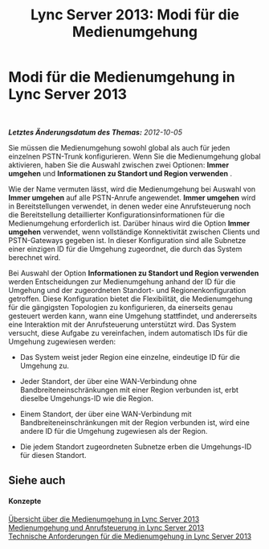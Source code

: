 ﻿---
title: 'Lync Server 2013: Modi für die Medienumgehung'
TOCTitle: Modi für die Medienumgehung
ms:assetid: 38c06c81-7e45-4423-9e00-7fbfa4befe46
ms:mtpsurl: https://technet.microsoft.com/de-de/library/Gg425862(v=OCS.15)
ms:contentKeyID: 49293696
ms.date: 05/19/2016
mtps_version: v=OCS.15
ms.translationtype: HT
---

# Modi für die Medienumgehung in Lync Server 2013

 

_**Letztes Änderungsdatum des Themas:** 2012-10-05_

Sie müssen die Medienumgehung sowohl global als auch für jeden einzelnen PSTN-Trunk konfigurieren. Wenn Sie die Medienumgehung global aktivieren, haben Sie die Auswahl zwischen zwei Optionen: **Immer umgehen** und **Informationen zu Standort und Region verwenden** .

Wie der Name vermuten lässt, wird die Medienumgehung bei Auswahl von **Immer umgehen** auf alle PSTN-Anrufe angewendet. **Immer umgehen** wird in Bereitstellungen verwendet, in denen weder eine Anrufsteuerung noch die Bereitstellung detaillierter Konfigurationsinformationen für die Medienumgehung erforderlich ist. Darüber hinaus wird die Option **Immer umgehen** verwendet, wenn vollständige Konnektivität zwischen Clients und PSTN-Gateways gegeben ist. In dieser Konfiguration sind alle Subnetze einer einzigen ID für die Umgehung zugeordnet, die durch das System berechnet wird.

Bei Auswahl der Option **Informationen zu Standort und Region verwenden** werden Entscheidungen zur Medienumgehung anhand der ID für die Umgehung und der zugeordneten Standort- und Regionenkonfiguration getroffen. Diese Konfiguration bietet die Flexibilität, die Medienumgehung für die gängigsten Topologien zu konfigurieren, da einerseits genau gesteuert werden kann, wann eine Umgehung stattfindet, und andererseits eine Interaktion mit der Anrufsteuerung unterstützt wird. Das System versucht, diese Aufgabe zu vereinfachen, indem automatisch IDs für die Umgehung zugewiesen werden:

  - Das System weist jeder Region eine einzelne, eindeutige ID für die Umgehung zu.

  - Jeder Standort, der über eine WAN-Verbindung ohne Bandbreiteneinschränkungen mit einer Region verbunden ist, erbt dieselbe Umgehungs-ID wie die Region.

  - Einem Standort, der über eine WAN-Verbindung mit Bandbreiteneinschränkungen mit der Region verbunden ist, wird eine andere ID für die Umgehung zugewiesen als der Region.

  - Die jedem Standort zugeordneten Subnetze erben die Umgehungs-ID für diesen Standort.

## Siehe auch

#### Konzepte

[Übersicht über die Medienumgehung in Lync Server 2013](lync-server-2013-overview-of-media-bypass.md)  
[Medienumgehung und Anrufsteuerung in Lync Server 2013](lync-server-2013-media-bypass-and-call-admission-control.md)  
[Technische Anforderungen für die Medienumgehung in Lync Server 2013](lync-server-2013-technical-requirements-for-media-bypass.md)

